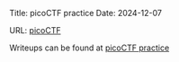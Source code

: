 Title: picoCTF practice
Date: 2024-12-07

URL: [picoCTF](https://play.picoctf.org/practice)

Writeups can be found at [picoCTF practice]({category}picoctf-practice)
